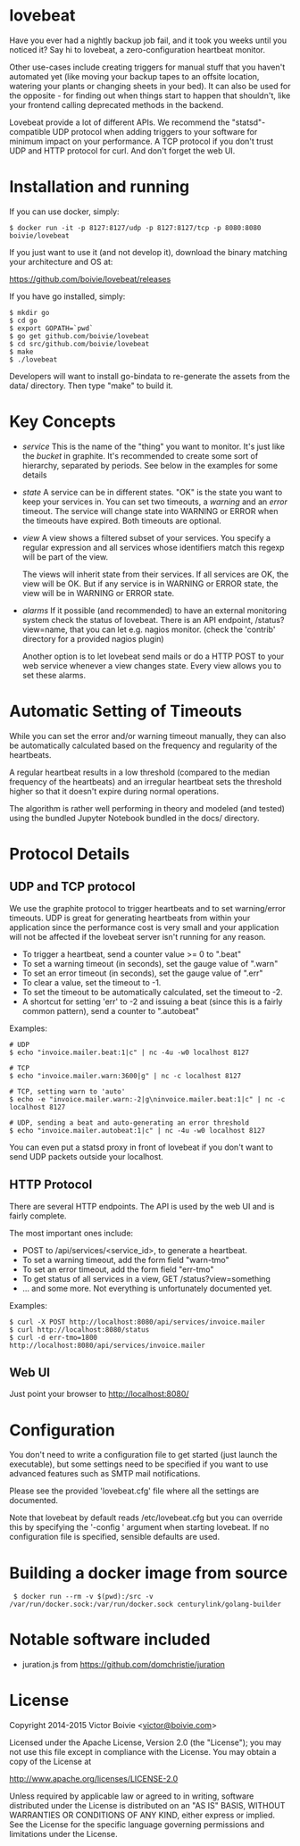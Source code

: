 lovebeat
========

Have you ever had a nightly backup job fail, and it took you weeks until you noticed it? Say hi to lovebeat, a zero-configuration heartbeat monitor.

Other use-cases include creating triggers for manual stuff that you haven't automated yet (like moving your backup tapes to an offsite location, watering your plants or changing sheets in your bed). It can also be used for the opposite - for finding out when things start to happen that shouldn't, like your frontend calling deprecated methods in the backend.

Lovebeat provide a lot of different APIs. We recommend the "statsd"-compatible UDP protocol when adding triggers to your software for minimum impact on your performance. A TCP protocol if you don't trust UDP and HTTP protocol for curl. And don't forget the web UI.

Installation and running
========================

If you can use docker, simply:

    $ docker run -it -p 8127:8127/udp -p 8127:8127/tcp -p 8080:8080 boivie/lovebeat

If you just want to use it (and not develop it), download the binary matching
your architecture and OS at:

https://github.com/boivie/lovebeat/releases

If you have go installed, simply:

    $ mkdir go
    $ cd go
    $ export GOPATH=`pwd`
    $ go get github.com/boivie/lovebeat
    $ cd src/github.com/boivie/lovebeat
    $ make
    $ ./lovebeat

Developers will want to install go-bindata to re-generate the assets from the
data/ directory. Then type "make" to build it.

Key Concepts
============

  * *service*
    This is the name of the "thing" you want to monitor. It's just like the
    *bucket* in graphite. It's recommended to create some sort of hierarchy,
    separated by periods. See below in the examples for some details

  * *state*
    A service can be in different states. "OK" is the state you want to keep
    your services in. You can set two timeouts, a *warning* and an *error* timeout.
    The service will change state into WARNING or ERROR when the timeouts have
    expired. Both timeouts are optional.

  * *view*
    A view shows a filtered subset of your services. You specify a regular expression
    and all services whose identifiers match this regexp will be part of the view.

    The views will inherit state from their services. If all services are OK, the
    view will be OK. But if any service is in WARNING or ERROR state, the view
    will be in WARNING or ERROR state.

  * *alarms*
    If it possible (and recommended) to have an external monitoring system check
    the status of lovebeat. There is an API endpoint, /status?view=name,
    that you can let e.g. nagios monitor. (check the 'contrib' directory for
    a provided nagios plugin)

    Another option is to let lovebeat send mails or do a HTTP POST to your web
    service whenever a view changes state. Every view allows you to set these
    alarms.

Automatic Setting of Timeouts
=============================

While you can set the error and/or warning timeout manually, they can also be
automatically calculated based on the frequency and regularity of the heartbeats.

A regular heartbeat results in a low threshold (compared to the median frequency
of the heartbeats) and an irregular heartbeat sets the threshold higher so that
it doesn't expire during normal operations.

The algorithm is rather well performing in theory and modeled (and tested) using
the bundled Jupyter Notebook bundled in the docs/ directory.

Protocol Details
================

UDP and TCP protocol
--------------------

We use the graphite protocol to trigger heartbeats and to set warning/error
timeouts. UDP is great for generating heartbeats from within your application
since the performance cost is very small and your application will not be affected
if the lovebeat server isn't running for any reason.

  * To trigger a heartbeat, send a counter value >= 0 to "<service>.beat"
  * To set a warning timeout (in seconds), set the gauge value of "<service>.warn"
  * To set an error timeout (in seconds), set the gauge value of "<service>.err"
  * To clear a value, set the timeout to -1.
  * To set the timeout to be automatically calculated, set the timeout to -2.
  * A shortcut for setting 'err' to -2 and issuing a beat (since this is a
    fairly common pattern), send a counter to "<service>.autobeat"

Examples:

    # UDP
    $ echo "invoice.mailer.beat:1|c" | nc -4u -w0 localhost 8127
    
    # TCP
    $ echo "invoice.mailer.warn:3600|g" | nc -c localhost 8127

    # TCP, setting warn to 'auto'
    $ echo -e "invoice.mailer.warn:-2|g\ninvoice.mailer.beat:1|c" | nc -c localhost 8127

    # UDP, sending a beat and auto-generating an error threshold
    $ echo "invoice.mailer.autobeat:1|c" | nc -4u -w0 localhost 8127

You can even put a statsd proxy in front of lovebeat if you don't want to send
UDP packets outside your localhost.

HTTP Protocol
-------------

There are several HTTP endpoints. The API is used by the web UI and is fairly
complete.

The most important ones include:

  * POST to /api/services/<service_id>,
    to generate a heartbeat.
  * To set a warning timeout, add the form field "warn-tmo"
  * To set an error timeout, add the form field "err-tmo"
  * To get status of all services in a view, GET /status?view=something
  * ... and some more. Not everything is unfortunately documented yet.


Examples:

    $ curl -X POST http://localhost:8080/api/services/invoice.mailer
    $ curl http://localhost:8080/status
    $ curl -d err-tmo=1800 http://localhost:8080/api/services/invoice.mailer

Web UI
------

Just point your browser to [http://localhost:8080/](http://localhost:8080)

Configuration
=============

You don't need to write a configuration file to get started (just launch
the executable), but some settings need to be specified if you want to
use advanced features such as SMTP mail notifications.

Please see the provided 'lovebeat.cfg' file where all the settings are
documented.

Note that lovebeat by default reads /etc/lovebeat.cfg but you can override
this by specifying the '-config <file>' argument when starting lovebeat. If
no configuration file is specified, sensible defaults are used.

Building a docker image from source
===================================

     $ docker run --rm -v $(pwd):/src -v /var/run/docker.sock:/var/run/docker.sock centurylink/golang-builder


Notable software included
=========================

 * juration.js from https://github.com/domchristie/juration

License
=======

Copyright 2014-2015 Victor Boivie <<victor@boivie.com>>

Licensed under the Apache License, Version 2.0 (the "License"); you may not use this file except in compliance with the License. You may obtain a copy of the License at

http://www.apache.org/licenses/LICENSE-2.0

Unless required by applicable law or agreed to in writing, software distributed under the License is distributed on an "AS IS" BASIS, WITHOUT WARRANTIES OR CONDITIONS OF ANY KIND, either express or implied. See the License for the specific language governing permissions and limitations under the License.

